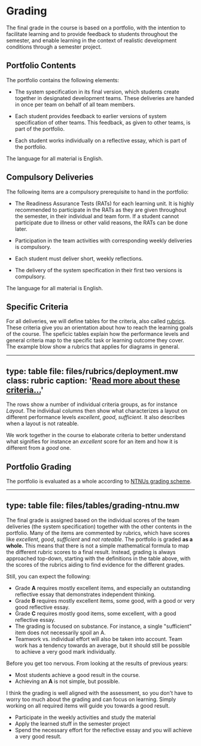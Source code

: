 # Grading


The final grade in the course is based on a portfolio, with the intention to facilitate learning and to provide feedback to students throughout the semester, and enable learning in the context of realistic development conditions through a semester project.


## Portfolio Contents

The portfolio contains the following elements:

* The system specification in its final version, which students create together in designated development teams. These deliveries are handed in once per team on behalf of all team members.

* Each student provides feedback to earlier versions of system specification of other teams. This feedback, as given to other teams, is part of the portfolio.

* Each student works individually on a reflective essay, which is part of the portfolio.

The language for all material is English. 



## Compulsory Deliveries

The following items are a compulsory prerequisite to hand in the portfolio:

* The Readiness Assurance Tests (RATs) for each learning unit. It is highly recommended to participate in the RATs as they are given throughout the semester, in their individual and team form. If a student cannot participate due to illness or other valid reasons, the RATs can be done later. 

* Participation in the team activities with corresponding weekly deliveries is compulsory.

* Each student must deliver short, weekly reflections.

* The delivery of the system specification in their first two versions is compulsory. 

The language for all material is English. 
 

## Specific Criteria

For all deliveries, we will define tables for the criteria, also called [rubrics](https://en.wikipedia.org/wiki/Rubric_(academic)).
These criteria give you an orientation about how to reach the learning goals of the course. 
The speficic tables explain how the performance levels and general criteria map to the specific task or learning outcome they cover. The example blow show a rubrics that applies for diagrams in general.

---
type: table
file: files/rubrics/deployment.mw
class: rubric
caption: '<a href="learning-grading.html#grading-criteria">Read more about these criteria...</a>'
---

The rows show a number of individual criteria groups, as for instance *Layout*. The individual columns then show what characterizes a layout on different performance levels *excellent*, *good*, *sufficient*. It also describes when a layout is not rateable.


We work together in the course to elaborate criteria to better understand what signifies for instance an *excellent* score for an item and how it is different from a *good* one.


## Portfolio Grading

The portfolio is evaluated as a whole according to [NTNUs grading scheme](https://innsida.ntnu.no/wiki/-/wiki/Norsk/Karakterskalaen). 

---
type: table
file: files/tables/grading-ntnu.mw
---

The final grade is assigned based on the individual scores of the team deliveries (the system specification) together with the other contents in the portfolio.
Many of the items are commented by rubrics, which have scores like *excellent*, *good*, *sufficient* and *not rateable*.
The portfolio is graded **as a whole.** 
This means that there is not a simple mathematical formula to map the different rubric scores to a final result. 
Instead, grading is always approached top-down, starting with the definitions in the table above, with the scores of the rubrics aiding to find evidence for the different grades. 

Still, you can expect the following:

* Grade **A** requires mostly excellent items, and especially an outstanding reflective essay that demonstrates independent thinking.
* Grade **B** requires mostly excellent items, some good, with a good or very good reflective essay.
* Grade **C** requires mostly good items, some excellent, with a good reflective essay.
* The grading is focused on substance. For instance, a single "sufficient" item does not necessarily spoil an A. 
* Teamwork vs. individual effort will also be taken into account. Team work has a tendency towards an average, but it should still be possible to achieve a very good mark individually.

Before you get too nervous. From looking at the results of previous years:

* Most students achieve a good result in the course.
* Achieving an **A** is not simple, but possible. 

I think the grading is well aligned with the assessment, so you don't have to worry too much about the grading and can focus on learning. Simply working on all required items will guide you towards a good result.

* Participate in the weekly activities and study the material
* Apply the learned stuff in the semester project
* Spend the necessary effort for the reflective essay and you will achieve a very good result. 

